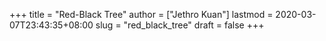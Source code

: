 +++
title = "Red-Black Tree"
author = ["Jethro Kuan"]
lastmod = 2020-03-07T23:43:35+08:00
slug = "red_black_tree"
draft = false
+++
